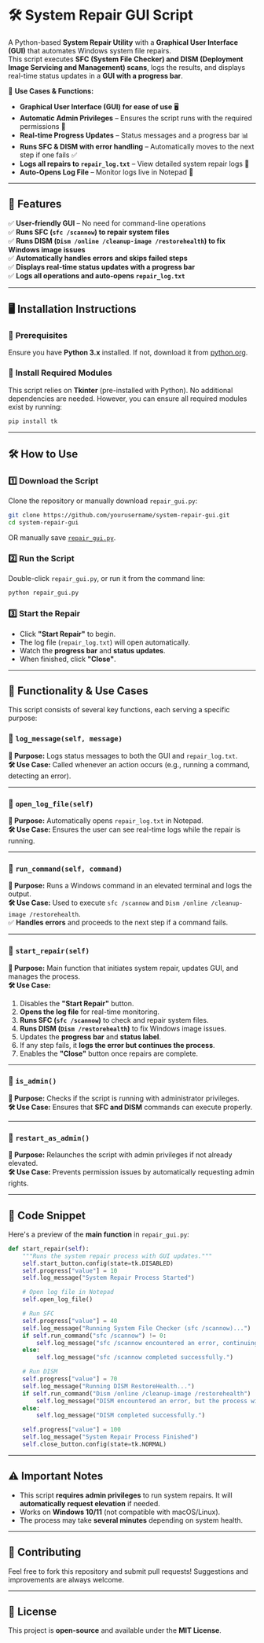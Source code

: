 # 🛠 System Repair GUI Script

A Python-based **System Repair Utility** with a **Graphical User Interface (GUI)** that automates Windows system file repairs.  
This script executes **SFC (System File Checker) and DISM (Deployment Image Servicing and Management) scans**, logs the results, and displays real-time status updates in a **GUI with a progress bar**.

🔹 **Use Cases & Functions:**
- **Graphical User Interface (GUI) for ease of use** 🖥️  
- **Automatic Admin Privileges** – Ensures the script runs with the required permissions 🔑  
- **Real-time Progress Updates** – Status messages and a progress bar 📊  
- **Runs SFC & DISM with error handling** – Automatically moves to the next step if one fails ✅  
- **Logs all repairs to `repair_log.txt`** – View detailed system repair logs 📄  
- **Auto-Opens Log File** – Monitor logs live in Notepad 📖  

---

## 🚀 Features
✅ **User-friendly GUI** – No need for command-line operations  
✅ **Runs SFC (`sfc /scannow`) to repair system files**  
✅ **Runs DISM (`Dism /online /cleanup-image /restorehealth`) to fix Windows image issues**  
✅ **Automatically handles errors and skips failed steps**  
✅ **Displays real-time status updates with a progress bar**  
✅ **Logs all operations and auto-opens `repair_log.txt`**  

---

## 🖥️ Installation Instructions

### 🔹 **Prerequisites**
Ensure you have **Python 3.x** installed. If not, download it from [python.org](https://www.python.org/downloads/).

### 🔹 **Install Required Modules**
This script relies on **Tkinter** (pre-installed with Python). No additional dependencies are needed. However, you can ensure all required modules exist by running:

```sh
pip install tk
```

---

## 🛠 How to Use

### **1️⃣ Download the Script**
Clone the repository or manually download `repair_gui.py`:

```sh
git clone https://github.com/yourusername/system-repair-gui.git
cd system-repair-gui
```

OR manually save [`repair_gui.py`](repair_gui.py).

### **2️⃣ Run the Script**
Double-click `repair_gui.py`, or run it from the command line:

```sh
python repair_gui.py
```

### **3️⃣ Start the Repair**
- Click **"Start Repair"** to begin.  
- The log file (`repair_log.txt`) will open automatically.  
- Watch the **progress bar** and **status updates**.  
- When finished, click **"Close"**.

---

## 📜 Functionality & Use Cases

This script consists of several key functions, each serving a specific purpose:

### 🔹 `log_message(self, message)`
**📌 Purpose:** Logs status messages to both the GUI and `repair_log.txt`.  
**🛠 Use Case:** Called whenever an action occurs (e.g., running a command, detecting an error).  

---

### 🔹 `open_log_file(self)`
**📌 Purpose:** Automatically opens `repair_log.txt` in Notepad.  
**🛠 Use Case:** Ensures the user can see real-time logs while the repair is running.  

---

### 🔹 `run_command(self, command)`
**📌 Purpose:** Runs a Windows command in an elevated terminal and logs the output.  
**🛠 Use Case:** Used to execute `sfc /scannow` and `Dism /online /cleanup-image /restorehealth`.  
✅ **Handles errors** and proceeds to the next step if a command fails.  

---

### 🔹 `start_repair(self)`
**📌 Purpose:** Main function that initiates system repair, updates GUI, and manages the process.  
**🛠 Use Case:**  
1. Disables the **"Start Repair"** button.  
2. **Opens the log file** for real-time monitoring.  
3. **Runs SFC (`sfc /scannow`)** to check and repair system files.  
4. **Runs DISM (`Dism /restorehealth`)** to fix Windows image issues.  
5. Updates the **progress bar** and **status label**.  
6. If any step fails, it **logs the error but continues the process**.  
7. Enables the **"Close"** button once repairs are complete.  

---

### 🔹 `is_admin()`
**📌 Purpose:** Checks if the script is running with administrator privileges.  
**🛠 Use Case:** Ensures that **SFC and DISM** commands can execute properly.  

---

### 🔹 `restart_as_admin()`
**📌 Purpose:** Relaunches the script with admin privileges if not already elevated.  
**🛠 Use Case:** Prevents permission issues by automatically requesting admin rights.  

---

## 📝 Code Snippet

Here's a preview of the **main function** in `repair_gui.py`:

```python
def start_repair(self):
    """Runs the system repair process with GUI updates."""
    self.start_button.config(state=tk.DISABLED)
    self.progress["value"] = 10
    self.log_message("System Repair Process Started")

    # Open log file in Notepad
    self.open_log_file()

    # Run SFC
    self.progress["value"] = 40
    self.log_message("Running System File Checker (sfc /scannow)...")
    if self.run_command("sfc /scannow") != 0:
        self.log_message("sfc /scannow encountered an error, continuing to DISM...")
    else:
        self.log_message("sfc /scannow completed successfully.")

    # Run DISM
    self.progress["value"] = 70
    self.log_message("Running DISM RestoreHealth...")
    if self.run_command("Dism /online /cleanup-image /restorehealth") != 0:
        self.log_message("DISM encountered an error, but the process will complete.")
    else:
        self.log_message("DISM completed successfully.")

    self.progress["value"] = 100
    self.log_message("System Repair Process Finished")
    self.close_button.config(state=tk.NORMAL)
```

---

## ⚠️ Important Notes
- This script **requires admin privileges** to run system repairs. It will **automatically request elevation** if needed.
- Works on **Windows 10/11** (not compatible with macOS/Linux).
- The process may take **several minutes** depending on system health.

---

## 🤝 Contributing
Feel free to fork this repository and submit pull requests! Suggestions and improvements are always welcome.  

---

## 📜 License
This project is **open-source** and available under the **MIT License**.
